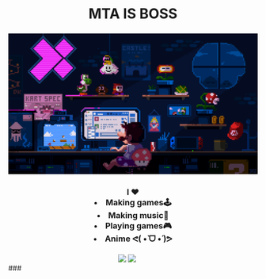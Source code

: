 
<h1 align="center"> MTA IS BOSS</h1>

###

<div align="center" >
  <img height="" src="https://github.com/MTAISBOSS/MTAISBOSS/blob/main/pixel-jeff-mario.gif"/>

</div>

###

<div align="center">
  <h3>
    I ♥️
    <li>
    Making games🕹️
    </li>
     <li>
    Making music🎹
    </li>
     <li>
    Playing games🎮
    </li>
     <li>
    Anime ᕙ(  •̀ ᗜ •́  )ᕗ
    </li>
  </h3>
</div>

###
<div>
<div align="center">
  <img height="" src="https://github.com/MTAISBOSS/MTAISBOSS/blob/main/pixel-jeff-mario.gif](https://github.com/MTAISBOSS/MTAISBOSS/blob/main/483-4832657_one-piece-flag-hd-png-download.png"/>
  <img height="" src="https://github.com/MTAISBOSS/MTAISBOSS/blob/main/pixel-jeff-mario.gif](https://github.com/MTAISBOSS/MTAISBOSS/blob/main/death-note-symbol-manga-t-shirt-grungy-black-sublimation.jpg"/>
⠀⠀
  
</div>
  </div>
 ###
